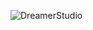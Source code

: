 ![DreamerStudio](https://i0.hdslb.com/bfs/album/6a7dc92812e20e7be42ea5d2a279252b0e597d54.png@518w.webp)
